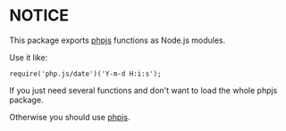 # NOTICE

This package exports [phpjs](http://phpjs.org/) functions as Node.js modules.

Use it like:

    require('php.js/date')('Y-m-d H:i:s');

If you just need several functions and don't want to load the whole phpjs package.

Otherwise you should use [phpjs](https://www.npmjs.com/package/phpjs).